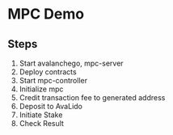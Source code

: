 # MPC Demo

## Steps
1. Start avalanchego, mpc-server
2. Deploy contracts
3. Start mpc-controller
4. Initialize mpc
5. Credit transaction fee to generated address
6. Deposit to AvaLido
7. Initiate Stake
8. Check Result
